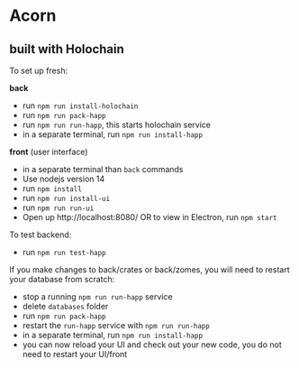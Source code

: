 # Acorn
## built with Holochain

To set up fresh: 

__back__

- run `npm run install-holochain`
- run `npm run pack-happ`
- run `npm run run-happ`, this starts holochain service
- in a separate terminal, run `npm run install-happ`

__front__ (user interface)

- in a separate terminal than `back` commands
- Use nodejs version 14
- run `npm install`
- run `npm run install-ui`
- run `npm run run-ui`
- Open up http://localhost:8080/ OR to view in Electron, run `npm start`

To test backend:
- run `npm run test-happ`

If you make changes to back/crates or back/zomes, you will need to restart your database from scratch: 
- stop a running `npm run run-happ` service
- delete `databases` folder
- run `npm run pack-happ`
- restart the `run-happ` service with `npm run run-happ`
- in a separate terminal, run `npm run install-happ`
- you can now reload your UI and check out your new code, you do not need to restart your UI/front



